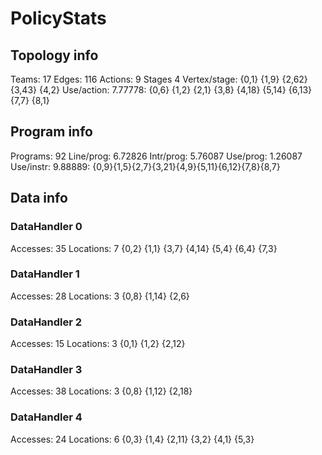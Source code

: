 # PolicyStats
## Topology info
Teams:		17
Edges:		116
Actions:	9
Stages		4
Vertex/stage:	{0,1} {1,9} {2,62} {3,43} {4,2} 
Use/action:	7.77778: {0,6} {1,2} {2,1} {3,8} {4,18} {5,14} {6,13} {7,7} {8,1} 

## Program info
Programs:	92
Line/prog:	6.72826
Intr/prog:	5.76087
Use/prog:	1.26087
Use/instr:	9.88889: {0,9}{1,5}{2,7}{3,21}{4,9}{5,11}{6,12}{7,8}{8,7}

## Data info

### DataHandler 0
Accesses:	35
Locations:	7
{0,2} {1,1} {3,7} {4,14} {5,4} {6,4} {7,3} 

### DataHandler 1
Accesses:	28
Locations:	3
{0,8} {1,14} {2,6} 

### DataHandler 2
Accesses:	15
Locations:	3
{0,1} {1,2} {2,12} 

### DataHandler 3
Accesses:	38
Locations:	3
{0,8} {1,12} {2,18} 

### DataHandler 4
Accesses:	24
Locations:	6
{0,3} {1,4} {2,11} {3,2} {4,1} {5,3} 